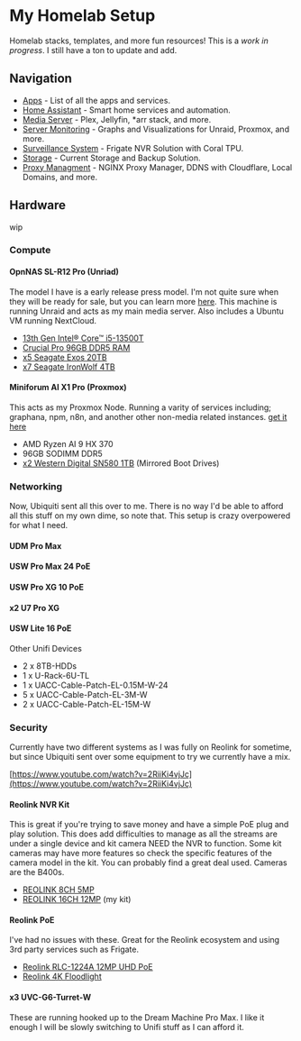 # My Homelab Setup
Homelab stacks, templates, and more fun resources! This is a *work in progress*. I still have a ton to update and add.

## Navigation
* [Apps](https://github.com/TechHutTV/homelab/tree/main/apps) - List of all the apps and services.
* [Home Assistant](https://github.com/TechHutTV/homelab/tree/main/homeassistant) - Smart home services and automation.
* [Media Server](https://github.com/TechHutTV/homelab/tree/main/media) - Plex, Jellyfin, *arr stack, and more.
* [Server Monitoring](https://github.com/TechHutTV/homelab/tree/main/monitoring) - Graphs and Visualizations for Unraid, Proxmox, and more.
* [Surveillance System](https://github.com/TechHutTV/homelab/tree/main/surveillance) - Frigate NVR Solution with Coral TPU.
* [Storage](https://github.com/TechHutTV/homelab/tree/main/storage) - Current Storage and Backup Solution.
* [Proxy Managment](https://github.com/TechHutTV/homelab/tree/main/proxy) - NGINX Proxy Manager, DDNS with Cloudflare, Local Domains, and more.

## Hardware
wip

### Compute
#### OpnNAS SL-R12 Pro (Unriad)
The model I have is a early release press model. I'm not quite sure when they will be ready for sale, but you can learn more [here](https://opnnas.com/#hls). This machine is running Unraid and acts as my main media server. Also includes a Ubuntu VM running NextCloud.
* [13th Gen Intel® Core™ i5-13500T](https://amzn.to/4qblt9y)
* [Crucial Pro 96GB DDR5 RAM](https://amzn.to/3Jbh2uD)
* [x5 Seagate Exos 20TB](https://amzn.to/4nPhn5d) 
* [x7 Seagate IronWolf 4TB](https://amzn.to/3W1IFt5)

#### Miniforum AI X1 Pro (Proxmox)
This acts as my Proxmox Node. Running a varity of services including; graphana, npm, n8n, and another other non-media related instances.
[get it here](https://amzn.to/4n0xTOR)
* AMD Ryzen AI 9 HX 370
* 96GB SODIMM DDR5
* [x2 Western Digital SN580 1TB](https://amzn.to/4hdfHzY) (Mirrored Boot Drives)


### Networking
Now, Ubiquiti sent all this over to me. There is no way I'd be able to afford all this stuff on my own dime, so note that. This setup is crazy overpowered for what I need.

#### UDM Pro Max
#### USW Pro Max 24 PoE
#### USW Pro XG 10 PoE
#### x2 U7 Pro XG
#### USW Lite 16 PoE

Other Unifi Devices
* 2 x 8TB-HDDs
* 1 x U-Rack-6U-TL
* 1 x UACC-Cable-Patch-EL-0.15M-W-24
* 5 x UACC-Cable-Patch-EL-3M-W
* 2 x UACC-Cable-Patch-EL-15M-W

### Security
Currently have two different systems as I was fully on Reolink for sometime, but since Ubiquiti sent over some equipment to try we currently have a mix. 

[https://www.youtube.com/watch?v=2RiiKi4vjJc](https://www.youtube.com/watch?v=2RiiKi4vjJc)

#### Reolink NVR Kit
This is great if you're trying to save money and have a simple PoE plug and play solution. This does add difficulties to manage as all the streams are under a single device and kit camera NEED the NVR to function. Some kit cameras may have more features so check the specific features of the camera model in the kit. You can probably find a great deal used. Cameras are the B400s.
* [REOLINK 8CH 5MP](https://amzn.to/4dulGgG)
* [REOLINK 16CH 12MP](https://amzn.to/4d9YaWz) (my kit)

#### Reolink PoE
I've had no issues with these. Great for the Reolink ecosystem and using 3rd party services such as Frigate.
* [Reolink RLC-1224A 12MP UHD PoE](https://amzn.to/4d6BuGJ)
* [Reolink 4K Floodlight](https://amzn.to/4ceRKnM)


#### x3 UVC-G6-Turret-W
These are running hooked up to the Dream Machine Pro Max. I like it enough I will be slowly switching to Unifi stuff as I can afford it.
